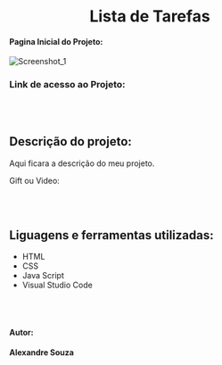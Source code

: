 <h1 align="center"> Lista de Tarefas</h1>

#### Pagina Inicial do Projeto:
![Screenshot_1](https://github.com/alexandre-souza10/tarefas.github.io/assets/74196527/b887c150-14a9-443b-963d-9737c1bfe882)

### Link de acesso ao Projeto:

<br></br>
## Descrição do projeto:
Aqui ficara a descrição do meu projeto.

Gift ou Video:

<br></br>
## Liguagens e ferramentas utilizadas:
- HTML
- CSS
- Java Script
- Visual Studio Code

<br></br>

#### Autor: 
**Alexandre Souza**

